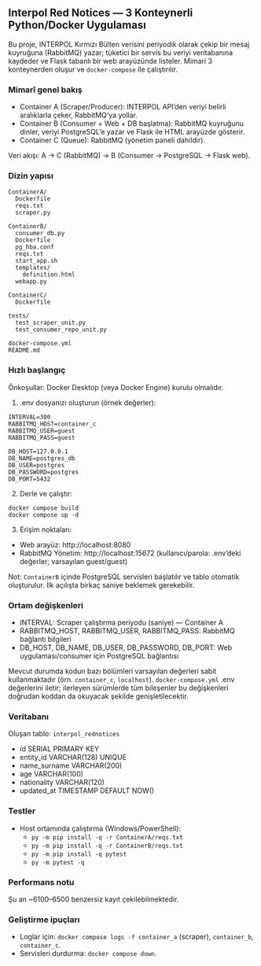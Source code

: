 ## Interpol Red Notices — 3 Konteynerli Python/Docker Uygulaması

Bu proje, INTERPOL Kırmızı Bülten verisini periyodik olarak çekip bir mesaj kuyruğuna (RabbitMQ) yazar; tüketici bir servis bu veriyi veritabanına kaydeder ve Flask tabanlı bir web arayüzünde listeler. Mimari 3 konteynerden oluşur ve `docker-compose` ile çalıştırılır.

### Mimarî genel bakış
- Container A (Scraper/Producer): INTERPOL API’den veriyi belirli aralıklarla çeker, RabbitMQ’ya yollar.
- Container B (Consumer + Web + DB başlatma): RabbitMQ kuyruğunu dinler, veriyi PostgreSQL’e yazar ve Flask ile HTML arayüzde gösterir.
- Container C (Queue): RabbitMQ (yönetim paneli dahildir).

Veri akışı: A → C (RabbitMQ) → B (Consumer → PostgreSQL → Flask web).

### Dizin yapısı
```
ContainerA/
  Dockerfile
  reqs.txt
  scraper.py

ContainerB/
  consumer_db.py
  Dockerfile
  pg_hba.conf
  reqs.txt
  start_app.sh
  templates/
    definition.html
  webapp.py

ContainerC/
  Dockerfile

tests/
  test_scraper_unit.py
  test_consumer_repo_unit.py

docker-compose.yml
README.md
```

### Hızlı başlangıç
Önkoşullar: Docker Desktop (veya Docker Engine) kurulu olmalıdır.

1) .env dosyanızı oluşturun (örnek değerler):
```
INTERVAL=300
RABBITMQ_HOST=container_c
RABBITMQ_USER=guest
RABBITMQ_PASS=guest

DB_HOST=127.0.0.1
DB_NAME=postgres_db
DB_USER=postgres
DB_PASSWORD=postgres
DB_PORT=5432
```

2) Derle ve çalıştır:
```
docker compose build
docker compose up -d
```

3) Erişim noktaları:
- Web arayüz: http://localhost:8080
- RabbitMQ Yönetim: http://localhost:15672 (kullanıcı/parola: .env’deki değerler; varsayılan guest/guest)

Not: `ContainerB` içinde PostgreSQL servisleri başlatılır ve tablo otomatik oluşturulur. İlk açılışta birkaç saniye beklemek gerekebilir.

### Ortam değişkenleri
- INTERVAL: Scraper çalıştırma periyodu (saniye) — Container A
- RABBITMQ_HOST, RABBITMQ_USER, RABBITMQ_PASS: RabbitMQ bağlantı bilgileri
- DB_HOST, DB_NAME, DB_USER, DB_PASSWORD, DB_PORT: Web uygulaması/consumer için PostgreSQL bağlantısı

Mevcut durumda kodun bazı bölümleri varsayılan değerleri sabit kullanmaktadır (örn. `container_c`, `localhost`). `docker-compose.yml` .env değerlerini iletir; ilerleyen sürümlerde tüm bileşenler bu değişkenleri doğrudan koddan da okuyacak şekilde genişletilecektir.

### Veritabanı
Oluşan tablo: `interpol_rednotices`
- id SERIAL PRIMARY KEY
- entity_id VARCHAR(128) UNIQUE
- name_surname VARCHAR(200)
- age VARCHAR(100)
- nationality VARCHAR(120)
- updated_at TIMESTAMP DEFAULT NOW()

### Testler
- Host ortamında çalıştırma (Windows/PowerShell):
  - `py -m pip install -q -r ContainerA/reqs.txt`
  - `py -m pip install -q -r ContainerB/reqs.txt`
  - `py -m pip install -q pytest`
  - `py -m pytest -q`

### Performans notu
Şu an ~6100–6500 benzersiz kayıt çekilebilmektedir.

### Geliştirme ipuçları
- Loglar için: `docker compose logs -f container_a` (scraper), `container_b`, `container_c`.
- Servisleri durdurma: `docker compose down`.